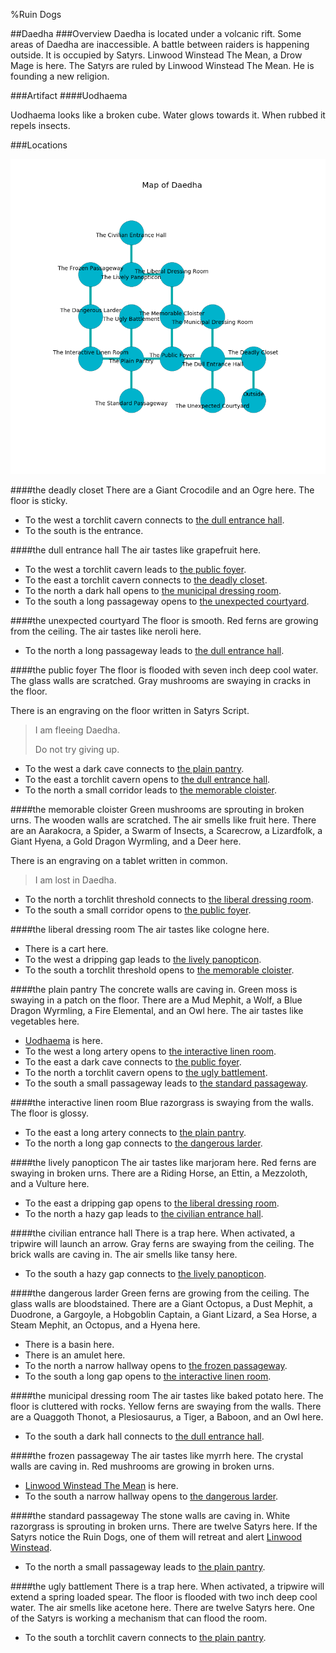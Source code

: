 %Ruin Dogs

##Daedha
###Overview
Daedha is located under a volcanic rift. Some areas of Daedha are inaccessible. A battle between raiders is happening outside. It is occupied by Satyrs. <a name="Linwood-Winstead-The-Mean"></a>Linwood Winstead The Mean, a Drow Mage is here. The Satyrs are ruled by Linwood Winstead The Mean. He  is founding a new religion. 



###Artifact
####<a name="Uodhaema"></a>Uodhaema


Uodhaema looks like a broken cube. Water glows towards it. When rubbed it repels insects. 





###Locations


![](../v2/images/Daedha.png)

####<a name="the-deadly-closet"></a>the deadly closet
There are a Giant Crocodile and an Ogre here. The floor is sticky. 



* To the west a torchlit cavern connects to [the dull entrance hall](#the-dull-entrance-hall).
* To the south is the entrance.


####<a name="the-dull-entrance-hall"></a>the dull entrance hall
The air tastes like grapefruit here. 



* To the west a torchlit cavern leads to [the public foyer](#the-public-foyer).
* To the east a torchlit cavern connects to [the deadly closet](#the-deadly-closet).
* To the north a dark hall opens to [the municipal dressing room](#the-municipal-dressing-room).
* To the south a long passageway opens to [the unexpected courtyard](#the-unexpected-courtyard).


####<a name="the-unexpected-courtyard"></a>the unexpected courtyard
The floor is smooth. Red ferns are growing from the ceiling. The air tastes like neroli here. 



* To the north a long passageway leads to [the dull entrance hall](#the-dull-entrance-hall).


####<a name="the-public-foyer"></a>the public foyer
The floor is flooded with seven inch deep cool water. The glass walls are scratched. Gray mushrooms are swaying in cracks in the floor. 

There is an engraving on the floor written in Satyrs Script. 

> I am fleeing Daedha.
>
> Do not try giving up.
>


* To the west a dark cave connects to [the plain pantry](#the-plain-pantry).
* To the east a torchlit cavern opens to [the dull entrance hall](#the-dull-entrance-hall).
* To the north a small corridor leads to [the memorable cloister](#the-memorable-cloister).


####<a name="the-memorable-cloister"></a>the memorable cloister
Green mushrooms are sprouting in broken urns. The wooden walls are scratched. The air smells like fruit here. There are an Aarakocra, a Spider, a Swarm of Insects, a Scarecrow, a Lizardfolk, a Giant Hyena, a Gold Dragon Wyrmling, and a Deer here. 

There is an engraving on a tablet written in common. 

> I am lost in Daedha.
>


* To the north a torchlit threshold connects to [the liberal dressing room](#the-liberal-dressing-room).
* To the south a small corridor opens to [the public foyer](#the-public-foyer).


####<a name="the-liberal-dressing-room"></a>the liberal dressing room
The air tastes like cologne here. 



* There is a cart here.
* To the west a dripping gap leads to [the lively panopticon](#the-lively-panopticon).
* To the south a torchlit threshold opens to [the memorable cloister](#the-memorable-cloister).


####<a name="the-plain-pantry"></a>the plain pantry
The concrete walls are caving in. Green moss is swaying in a patch on the floor. There are a Mud Mephit, a Wolf, a Blue Dragon Wyrmling, a Fire Elemental, and an Owl here. The air tastes like vegetables here. 



* [Uodhaema](#Uodhaema) is here.
* To the west a long artery opens to [the interactive linen room](#the-interactive-linen-room).
* To the east a dark cave connects to [the public foyer](#the-public-foyer).
* To the north a torchlit cavern opens to [the ugly battlement](#the-ugly-battlement).
* To the south a small passageway leads to [the standard passageway](#the-standard-passageway).


####<a name="the-interactive-linen-room"></a>the interactive linen room
Blue razorgrass is swaying from the walls. The floor is glossy. 



* To the east a long artery connects to [the plain pantry](#the-plain-pantry).
* To the north a long gap connects to [the dangerous larder](#the-dangerous-larder).


####<a name="the-lively-panopticon"></a>the lively panopticon
The air tastes like marjoram here. Red ferns are swaying in broken urns. There are a Riding Horse, an Ettin, a Mezzoloth, and a Vulture here. 



* To the east a dripping gap opens to [the liberal dressing room](#the-liberal-dressing-room).
* To the north a hazy gap leads to [the civilian entrance hall](#the-civilian-entrance-hall).


####<a name="the-civilian-entrance-hall"></a>the civilian entrance hall
There is a trap here. When activated, a tripwire will launch an arrow. Gray ferns are swaying from the ceiling. The brick walls are caving in. The air smells like tansy here. 



* To the south a hazy gap connects to [the lively panopticon](#the-lively-panopticon).


####<a name="the-dangerous-larder"></a>the dangerous larder
Green ferns are growing from the ceiling. The glass walls are bloodstained. There are a Giant Octopus, a Dust Mephit, a Duodrone, a Gargoyle, a Hobgoblin Captain, a Giant Lizard, a Sea Horse, a Steam Mephit, an Octopus, and a Hyena here. 



* There is a basin here.
* There is an amulet here.
* To the north a narrow hallway opens to [the frozen passageway](#the-frozen-passageway).
* To the south a long gap opens to [the interactive linen room](#the-interactive-linen-room).


####<a name="the-municipal-dressing-room"></a>the municipal dressing room
The air tastes like baked potato here. The floor is cluttered with rocks. Yellow ferns are swaying from the walls. There are a Quaggoth Thonot, a Plesiosaurus, a Tiger, a Baboon, and an Owl here. 



* To the south a dark hall connects to [the dull entrance hall](#the-dull-entrance-hall).


####<a name="the-frozen-passageway"></a>the frozen passageway
The air tastes like myrrh here. The crystal walls are caving in. Red mushrooms are growing in broken urns. 



* [Linwood Winstead The Mean](#Linwood-Winstead-The-Mean) is here.
* To the south a narrow hallway opens to [the dangerous larder](#the-dangerous-larder).


####<a name="the-standard-passageway"></a>the standard passageway
The stone walls are caving in. White razorgrass is sprouting in broken urns. There are twelve Satyrs here. If the Satyrs notice the Ruin Dogs, one of them will retreat and alert [Linwood Winstead](#Linwood-Winstead). 



* To the north a small passageway leads to [the plain pantry](#the-plain-pantry).


####<a name="the-ugly-battlement"></a>the ugly battlement
There is a trap here. When activated, a tripwire will extend a spring loaded spear. The floor is flooded with two inch deep cool water. The air smells like acetone here. There are twelve Satyrs here. One of the Satyrs is working a mechanism that can flood the room. 



* To the south a torchlit cavern connects to [the plain pantry](#the-plain-pantry).


